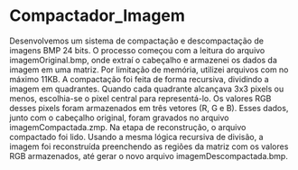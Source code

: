 # Compactador_Imagem
Desenvolvemos um sistema de compactação e descompactação de imagens BMP 24 bits. O processo começou com a leitura do arquivo imagemOriginal.bmp, onde extraí o cabeçalho e armazenei os dados da imagem em uma matriz. Por limitação de memória, utilizei arquivos com no máximo 11KB.
A compactação foi feita de forma recursiva, dividindo a imagem em quadrantes. Quando cada quadrante alcançava 3x3 pixels ou menos, escolhia-se o pixel central para representá-lo. Os valores RGB desses pixels foram armazenados em três vetores (R, G e B). Esses dados, junto com o cabeçalho original, foram gravados no arquivo imagemCompactada.zmp.
Na etapa de reconstrução, o arquivo compactado foi lido. Usando a mesma lógica recursiva de divisão, a imagem foi reconstruída preenchendo as regiões da matriz com os valores RGB armazenados, até gerar o novo arquivo imagemDescompactada.bmp.
